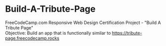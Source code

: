 # Build-A-Tribute-Page
FreeCodeCamp.com Responsive Web Design Certification Project - "Build A Tribute Page" <br />
Objective: Build an app that is functionally similar to https://tribute-page.freecodecamp.rocks
